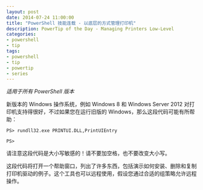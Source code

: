 ```yaml
---
layout: post
date: 2014-07-24 11:00:00
title: "PowerShell 技能连载 - 以底层的方式管理打印机"
description: PowerTip of the Day - Managing Printers Low-Level
categories:
- powershell
- tip
tags:
- powershell
- tip
- powertip
- series
---
```

_适用于所有 PowerShell 版本_

新版本的 Windows 操作系统，例如 Windows 8 和 Windows Server 2012 对打印机支持得很好，不过如果您在运行旧版的 Windows，那么这段代码可能有所帮助：

    PS> rundll32.exe PRINTUI.DLL,PrintUIEntry
    
    PS> 

请注意这段代码是大小写敏感的！请不要加空格，也不要改变大小写。

这段代码将打开一个帮助窗口，列出了许多东西，包括演示如何安装、删除和复制打印机驱动的例子。这个工具也可以远程使用，假设您通过合适的组策略允许远程操作。

<!--本文国际来源：[Managing Printers Low-Level](http://community.idera.com/powershell/powertips/b/tips/posts/managing-printers-low-level)-->
